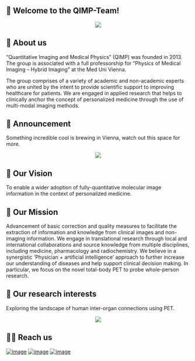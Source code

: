 ## 🤗 Welcome to the QIMP-Team! 
<p align="center">
<img src=https://github.com/QIMP-Team/.github/blob/main/profile/IMG_5948.jpg width="auto">
</p>

## 🥼 About us
“Quantitative Imaging and Medical Physics” (QIMP) was founded in 2013. The group is associated with a full professorship for “Physics of Medical Imaging – Hybrid Imaging” at the Med Uni Vienna.

The group comprises of a variety of academic and non-academic experts who are united by the intent to provide scientific support to improving healthcare for patients. We are engaged in applied research that helps to clinically anchor the concept of personalized medicine through the use of multi-modal imaging methods.

## 📢 Announcement

Something incredible cool is brewing in Vienna, watch out this space for more.

<p align="center">
<img src=https://github.com/QIMP-Team/.github/blob/main/profile/danube-surprise.png width="auto">
</p>

## 🔭 Our Vision 
To enable a wider adoption of fully-quantitative molecular image information in the context of personalized medicine.

## 🚀 Our Mission
Advancement of basic correction and quality measures to facilitate the extraction of information and knowledge from clinical images and non-imaging information. We engage in translational research through local and international collaborations and source knowledge from multiple disciplines, including medicine, pharmacology and radiochemistry. We believe in a synergistic ‘Physician + artificial intelligence’ approach to further increase our understanding of diseases and help support clinical decision making. In particular, we focus on the novel total-body PET to probe whole-person research.

## 🔬 Our research interests

Exploring the landscape of human inter-organ connections using PET.

<p align="center">
<img src=https://github.com/QIMP-Team/.github/blob/main/profile/DALL·E%202022-11-08%2014.59.41%20-%20sky.png width="auto">
</p>

## 🤝🏽 Reach us
[![image](https://img.shields.io/badge/website-000000?style=for-the-badge&logo=About.me&logoColor=white)](https://mpbmt.meduniwien.ac.at/en/about-us/research-groups/quantitative-imaging-and-medical-physics-team/) 
[![image](https://img.shields.io/badge/LinkedIn-0077B5?style=for-the-badge&logo=linkedin&logoColor=white)](https://www.linkedin.com/company/qimp/) 
[![image](https://img.shields.io/badge/Instagram-E4405F?style=for-the-badge&logo=instagram&logoColor=white)](https://www.instagram.com/qimp_team/?igshid=YmMyMTA2M2Y=)

